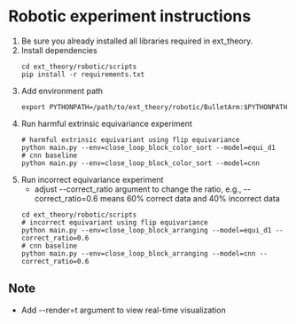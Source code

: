 # Robotic experiment instructions

1. Be sure you already installed all libraries required in ext_theory. 
2. Install dependencies
   ```
   cd ext_theory/robotic/scripts
   pip install -r requirements.txt
   ```
3. Add environment path
   ```
   export PYTHONPATH=/path/to/ext_theory/robotic/BulletArm:$PYTHONPATH
   ```
4. Run harmful extrinsic equivariance experiment
    ```
    # harmful extrinsic equivariant using flip equivariance
    python main.py --env=close_loop_block_color_sort --model=equi_d1
    # cnn baseline
    python main.py --env=close_loop_block_color_sort --model=cnn
    ```
5. Run incorrect equivariance experiment
   * adjust --correct_ratio argument to change the ratio, e.g., --correct_ratio=0.6 means 60% correct data and 40% incorrect data 
    ```
    cd ext_theory/robotic/scripts
    # incorrect equivariant using flip equivariance
    python main.py --env=close_loop_block_arranging --model=equi_d1 --correct_ratio=0.6
    # cnn baseline
    python main.py --env=close_loop_block_arranging --model=cnn --correct_ratio=0.6
    ```
## Note
* Add --render=t argument to view real-time visualization
